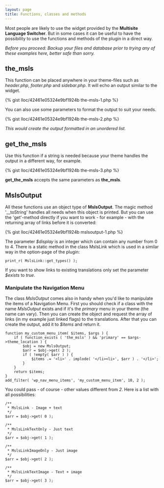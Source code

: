 ```yaml
---
layout: page
title: Functions, classes and methods
---
```


Most people are likely to use the widget provided by the **Multisite Language Switcher**. But in some cases it can be useful to have the possibility to use the functions and methods of the plugin in a direct way.

*Before you proceed: Backup your files and database prior to trying any of these examples here, better safe than sorry.*

## the\_msls ##

This function can be placed anywhere in your theme-files such as _header.php_, _footer.php_ and _sidebar.php_. It will echo an output similar to the widget.

{% gist lloc/42461e05324e9bf1924b the-msls-1.php %}

You can also use some parameters to format the output to suit your needs.

{% gist lloc/42461e05324e9bf1924b the-msls-2.php %}

*This would create the output formatted in an unordered list.*

## get\_the\_msls ##

Use this function if a string is needed because your theme handles the output in a different way, for example.

{% gist lloc/42461e05324e9bf1924b the-msls-3.php %}

**get\_the\_msls** accepts the same parameters as **the\_msls**.

## MslsOutput ##

All these functions use an object type of __MslsOutput__. The magic method '\_\_toString' handles all needs when this object is printed. But you can use the 'get'-method directly if you want to work - for example - with the returning array of links before it is converted:

{% gist lloc/42461e05324e9bf1924b mslsoutput-1.php %}

The parameter _$display_ is an integer which can contain any number from 0 to 4. There is a static method in the class MslsLink which is used in a similar way in the option-page of the plugin:

    print_r( MslsLink::get_types() );

If you want to show links to existing translations only set the parameter _$exists_ to _true_. 

### Manipulate the Navigation Menu ###

The class _MslsOutput_ comes also in handy when you'd like to manipulate the items of a Navigation Menu. First you should check if a class with the name _MslsOutput_ exists and if it's the _primary_ menu in your theme (the name can vary). Then you can create the object and request the array of links (in my example just linked flags) to the translations. After that you can create the output, add it to _$items_ and return it.

    function my_custom_menu_item( $items, $args ) {
        if ( function_exists ( 'the_msls' ) && 'primary' == $args->theme_location ) {
            $obj = new MslsOutput;
            $arr = $obj->get( 2 );
            if ( !empty( $arr ) ) {
                $items .= '<li>' . implode( '</li><li>', $arr ) . '</li>';
            }
        }
        return $items;
    }
    add_filter( 'wp_nav_menu_items', 'my_custom_menu_item', 10, 2 );

You could pass - of course - other values different from _2_. Here is a list with all possibilities:

    /**
     * MslsLink - Image + text
     */
    $arr = $obj->get( 0 );

    /**
     * MslsLinkTextOnly - Just text
     */
    $arr = $obj->get( 1 );

    /**
     * MslsLinkImageOnly - Just image
     */
    $arr = $obj->get( 2 );

    /**
     * MslsLinkTextImage - Text + image
     */
    $arr = $obj->get( 3 );